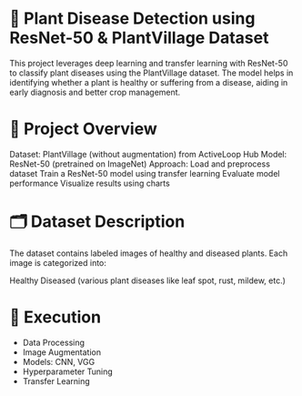 # 🌿 Plant Disease Detection using ResNet-50 & PlantVillage Dataset

This project leverages deep learning and transfer learning with ResNet-50 to classify plant diseases using the PlantVillage dataset. The model helps in identifying whether a plant is healthy or suffering from a disease, aiding in early diagnosis and better crop management.

# 📌 Project Overview
Dataset: PlantVillage (without augmentation) from ActiveLoop Hub
Model: ResNet-50 (pretrained on ImageNet)
Approach:
Load and preprocess dataset
Train a ResNet-50 model using transfer learning
Evaluate model performance
Visualize results using charts

# 🗂 Dataset Description
The dataset contains labeled images of healthy and diseased plants. Each image is categorized into:

Healthy
Diseased (various plant diseases like leaf spot, rust, mildew, etc.)

# :fallen_leaf: Execution
- Data Processing
- Image Augmentation
- Models: CNN, VGG
- Hyperparameter Tuning
- Transfer Learning
